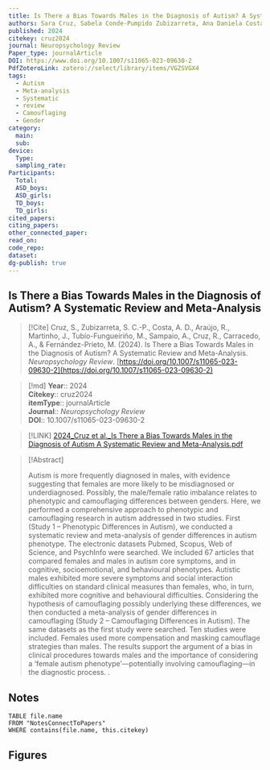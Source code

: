 ```yaml
---
title: Is There a Bias Towards Males in the Diagnosis of Autism? A Systematic Review and Meta-Analysis
authors: Sara Cruz, Sabela Conde-Pumpido Zubizarreta, Ana Daniela Costa, Rita Araújo, Júlia Martinho, María Tubío-Fungueiriño, Adriana Sampaio, Raquel Cruz, Angel Carracedo, Montse Fernández-Prieto
published: 2024
citekey: cruz2024
journal: Neuropsychology Review
Paper_type: journalArticle
DOI: https://www.doi.org/10.1007/s11065-023-09630-2
PdfZoteroLink: zotero://select/library/items/VGZSVGX4
tags:
  - Autism
  - Meta-analysis
  - Systematic
  - review
  - Camouflaging
  - Gender
category:
  main: 
  sub: 
device:
  Type: 
  sampling_rate: 
Participants:
  Total: 
  ASD_boys: 
  ASD_girls: 
  TD_boys: 
  TD_girls: 
cited_papers: 
citing_papers: 
other_connected_paper: 
read_on: 
code_repo: 
dataset: 
dg-publish: true
---
```


## Is There a Bias Towards Males in the Diagnosis of Autism? A Systematic Review and Meta-Analysis

> [!Cite]
> Cruz, S., Zubizarreta, S. C.-P., Costa, A. D., Araújo, R., Martinho, J., Tubío-Fungueiriño, M., Sampaio, A., Cruz, R., Carracedo, A., & Fernández-Prieto, M. (2024). Is There a Bias Towards Males in the Diagnosis of Autism? A Systematic Review and Meta-Analysis. _Neuropsychology Review_. [https://doi.org/10.1007/s11065-023-09630-2](https://doi.org/10.1007/s11065-023-09630-2)


>[!md]
> **Year**:: 2024   
> **Citekey**:: cruz2024  
> **itemType**:: journalArticle  
> **Journal**:: *Neuropsychology Review*  
> **DOI**:: 10.1007/s11065-023-09630-2    

> [!LINK] 
> [2024_Cruz et al._Is There a Bias Towards Males in the Diagnosis of Autism A Systematic Review and Meta-Analysis.pdf](zotero://select/library/items/YD28D4I4)

> [!Abstract]
>
> Autism is more frequently diagnosed in males, with evidence suggesting that females are more likely to be misdiagnosed or underdiagnosed. Possibly, the male/female ratio imbalance relates to phenotypic and camouflaging differences between genders. Here, we performed a comprehensive approach to phenotypic and camouflaging research in autism addressed in two studies. First (Study 1 – Phenotypic Differences in Autism), we conducted a systematic review and meta-analysis of gender differences in autism phenotype. The electronic datasets Pubmed, Scopus, Web of Science, and PsychInfo were searched. We included 67 articles that compared females and males in autism core symptoms, and in cognitive, socioemotional, and behavioural phenotypes. Autistic males exhibited more severe symptoms and social interaction difficulties on standard clinical measures than females, who, in turn, exhibited more cognitive and behavioural difficulties. Considering the hypothesis of camouflaging possibly underlying these differences, we then conducted a meta-analysis of gender differences in camouflaging (Study 2 – Camouflaging Differences in Autism). The same datasets as the first study were searched. Ten studies were included. Females used more compensation and masking camouflage strategies than males. The results support the argument of a bias in clinical procedures towards males and the importance of considering a ‘female autism phenotype’—potentially involving camouflaging—in the diagnostic process.
>.
> 


## Notes

```dataview 
TABLE file.name 
FROM "NotesConnectToPapers" 
WHERE contains(file.name, this.citekey)
```

## Figures

